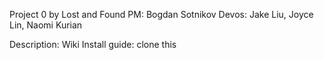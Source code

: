 Project 0 by Lost and Found
PM: Bogdan Sotnikov
Devos: Jake Liu, Joyce Lin, Naomi Kurian

Description: Wiki
Install guide: clone this

